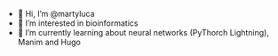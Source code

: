 - 👋 Hi, I’m @martyluca
- 👀 I’m interested in bioinformatics
- 🌱 I’m currently learning about neural networks (PyThorch Lightning), Manim and Hugo
